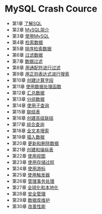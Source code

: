 MySQL Crash Cource
===========================

* 第1章 [了解SQL](script/01-understanding-sql.sql)
* 第2章 [MySQL简介](script/02-introducing-mysql.sql)
* 第3章 [使用MySQL](script/03-working-with-mysql.sql)
* 第4章 [检索数据](script/04-retrieving-data.sql)
* 第5章 [排序检索数据](script/05-sorting-retrieved-data.sql)
* 第6章 [过滤数据](script/06-filtering-data.sql)
* 第7章 [数据过滤](script/07-advanced-data-filtering.sql)
* 第8章 [用通配符进行过滤](script/08-using-wildcard-filtering.sql)
* 第9章 [用正则表达式进行搜索](script/09-searching-using-regular-expressions.sql)
* 第10章 [创建计算字段](script/10-creating-calculated-fields.sql)
* 第11章 [使用数据处理函数](script/11-using-data-manipulation-functions.sql)
* 第12章 [汇总数据](script/12-summarizing-data.sql)
* 第13章 [分组数据](script/13-grouping-data.sql)
* 第14章 [使用子查询](script/14-working-with-subqueries.sql)
* 第15章 [联结表](script/15-joining-tables.sql)
* 第16章 [创建高级联结](script/16-creating-advanced-joins.sql)
* 第17章 [组合查询](script/17-combining-queries.sql)
* 第18章 [全文本搜索](script/18-full-text-searching.sql)
* 第19章 [插入数据](script/19-inserting-data.sql)
* 第20章 [更新和删除数据](script/20-updating-and-deleting-data.sql)
* 第21章 [创建和操纵表](script/21-creating-and-manipulating-tables.sql)
* 第22章 [使用视图](script/22-using-views.sql)
* 第23章 [使用存储过程](script/23-working-with-stored-procedures.sql)
* 第24章 [使用游标](script/24-using-cursors.sql)
* 第25章 [使用触发器](script/25-using-triggers.sql)
* 第26章 [管理事务处理](script/26-managing-transaction-processing.sql)
* 第27章 [全球化和本地化](script/27-globalization-and-localization.sql)
* 第28章 [安全管理](script/28-managing-security.sql)
* 第29章 [数据库维护](script/29-database-maintenance.sql)
* 第30章 [改善性能](script/30-improving-performance.sql)
